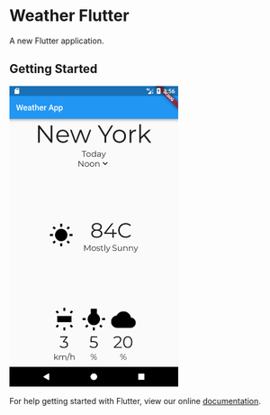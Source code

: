 # Weather Flutter

A new Flutter application.

## Getting Started

<img src="./screenshot.png" width="300"/>

For help getting started with Flutter, view our online
[documentation](https://flutter.io/).
